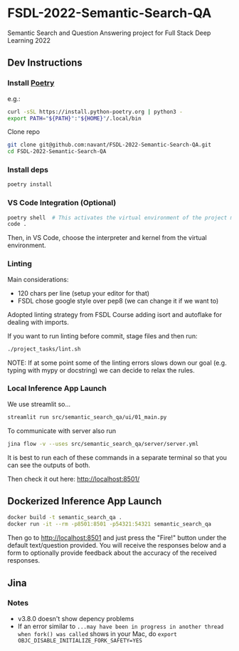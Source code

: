 # FSDL-2022-Semantic-Search-QA
Semantic Search and Question Answering project for Full Stack Deep Learning 2022

## Dev Instructions

### Install [Poetry](https://python-poetry.org/docs/)

e.g.:
```sh
curl -sSL https://install.python-poetry.org | python3 -
export PATH="${PATH}":"${HOME}"/.local/bin
```

Clone repo
```sh
git clone git@github.com:navant/FSDL-2022-Semantic-Search-QA.git
cd FSDL-2022-Semantic-Search-QA
```

### Install deps
```sh
poetry install
```

### VS Code Integration (Optional)
```sh
poetry shell  # This activates the virtual environment of the project making it available to VS Code
code .
```

Then, in VS Code, choose the interpreter and kernel from the virtual environment.

### Linting

Main considerations:
- 120 chars per line (setup your editor for that)
- FSDL chose google style over pep8 (we can change it if we want to)

Adopted linting strategy from FSDL Course adding isort and autoflake for dealing with imports.

If you want to run linting before commit, stage files and then run:
```sh
./project_tasks/lint.sh
```

NOTE: If at some point some of the linting errors slows down our goal (e.g. typing with mypy or docstring) we 
can decide to relax the rules.

### Local Inference App Launch

We use streamlit so...

```sh
streamlit run src/semantic_search_qa/ui/01_main.py
```

To communicate with server also run

```sh
jina flow -v --uses src/semantic_search_qa/server/server.yml
```

It is best to run each of these commands in a separate terminal so that you can see the outputs of both.


Then check it out here: [http://localhost:8501/](http://localhost:8501/)

## Dockerized Inference App Launch
```sh
docker build -t semantic_search_qa .
docker run -it --rm -p8501:8501 -p54321:54321 semantic_search_qa
```

Then go to [http://localhost:8501](http://localhost:8501) and just press the "Fire!" button under the default text/question provided.
You will receive the responses below and a form to optionally provide feedback about the accuracy of the received responses.

## Jina

### Notes
- v3.8.0 doesn't show depency problems
- If an error similar to `...may have been in progress in another thread when fork() was called` shows in your Mac, do `export OBJC_DISABLE_INITIALIZE_FORK_SAFETY=YES`


